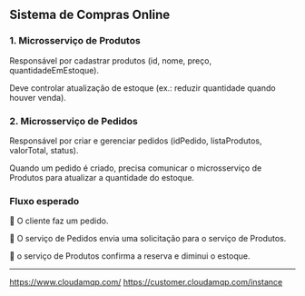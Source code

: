 ## Sistema de Compras Online

### 1. Microsserviço de Produtos

Responsável por cadastrar produtos (id, nome, preço, quantidadeEmEstoque).

Deve controlar atualização de estoque (ex.: reduzir quantidade quando houver venda).

### 2. Microsserviço de Pedidos

Responsável por criar e gerenciar pedidos (idPedido, listaProdutos, valorTotal, status).

Quando um pedido é criado, precisa comunicar o microsserviço de Produtos para atualizar a quantidade do estoque.

### Fluxo esperado

🔷 O cliente faz um pedido.

🔷 O serviço de Pedidos envia uma solicitação para o serviço de Produtos.

🔷 o serviço de Produtos confirma a reserva e diminui o estoque.


___
https://www.cloudamqp.com/
https://customer.cloudamqp.com/instance
